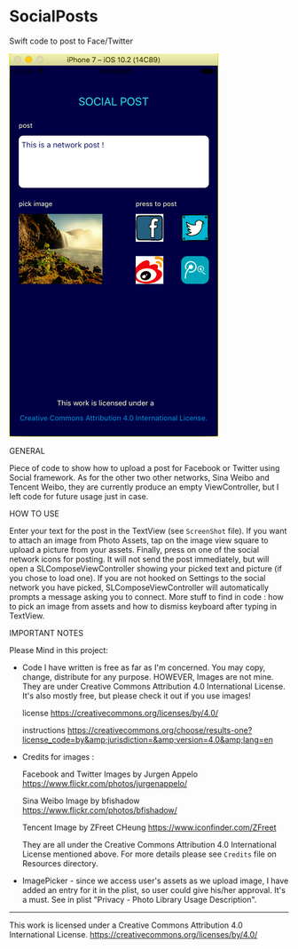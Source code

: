 # SocialPosts
Swift code to post to Face/Twitter

![ScreenShot Social](/ScreenShot.png)

GENERAL

Piece of code to show how to upload a post for Facebook or Twitter using Social framework. As for the other two other networks, Sina Weibo and Tencent Weibo, they are currently produce an empty ViewController, but I left code for future usage just in case.

HOW TO USE

Enter your text for the post in the TextView (see `ScreenShot` file). If you want to attach an image from Photo Assets, tap on the image view square to upload a picture from your assets. Finally, press on one of the social network icons for posting. It will not send the post immediately, but will open a SLComposeViewController showing your picked text and picture (if you chose to load one).
If you are not hooked on Settings to the social network you have picked, SLComposeViewController will automatically prompts a message asking you to connect.
More stuff to find in code : how to pick an image from assets and how to dismiss keyboard after typing in TextView.

IMPORTANT NOTES

Please Mind in this project:

* Code I have written is free as far as I'm concerned. You may copy, change, distribute
  for any purpose.
  HOWEVER, Images are not mine. They are under Creative Commons Attribution 4.0 International License.
  It's also mostly free, but please check it out if you use images!

  license
  https://creativecommons.org/licenses/by/4.0/

  instructions
  https://creativecommons.org/choose/results-one?license_code=by&amp;jurisdiction=&amp;version=4.0&amp;lang=en

* Credits for images :

  Facebook and Twitter Images by Jurgen Appelo
  https://www.flickr.com/photos/jurgenappelo/

  Sina Weibo Image by bfishadow
  https://www.flickr.com/photos/bfishadow/

  Tencent Image by ZFreet CHeung
  https://www.iconfinder.com/ZFreet

  They are all under the Creative Commons Attribution 4.0 International License mentioned above.
  For more details please see `Credits` file on Resources directory.

* ImagePicker - since we access user's assets as we upload image, I have added
  an entry for it in the plist, so user could give his/her approval. It's a must.
  See in plist "Privacy - Photo Library Usage Description".

_______________________________________________________________________________________
This work is licensed under a Creative Commons Attribution 4.0 International License.
https://creativecommons.org/licenses/by/4.0/

